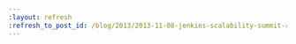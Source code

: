 ```yaml
---
:layout: refresh
:refresh_to_post_id: /blog/2013/2013-11-08-jenkins-scalability-summit-recap
---
```

